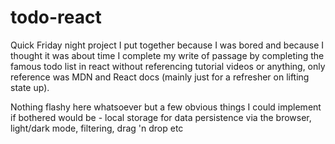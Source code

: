 # todo-react

Quick Friday night project I put together because I was bored and because I thought it was about time I complete my write of passage by completing the famous todo list in react without referencing tutorial videos or anything, only reference was MDN and React docs (mainly just for a refresher on lifting state up).

Nothing flashy here whatsoever but a few obvious things I could implement if bothered would be - local storage for data persistence via the browser, light/dark mode, filtering, drag 'n drop etc